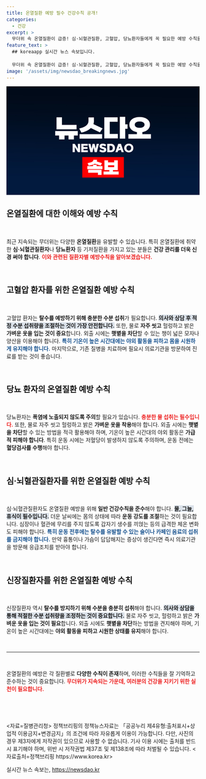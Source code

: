 ```yaml
---
title: 온열질환 예방 필수 건강수칙 공개!
categories:
  - 건강
excerpt: >
  무더위 속 온열질환이 급증! 심·뇌혈관질환, 고혈압, 당뇨환자들에게 꼭 필요한 예방 수칙을 알아보세요. 몸과 마음을 지키는 핵심 정보를 놓치지 마세요!
feature_text: >
  ## koreaapp 실시간 뉴스 속보입니다.

  무더위 속 온열질환이 급증! 심·뇌혈관질환, 고혈압, 당뇨환자들에게 꼭 필요한 예방 수칙을 알아보세요. 몸과 마음을 지키는 핵심 정보를 놓치지 마세요!
image: '/assets/img/newsdao_breakingnews.jpg'
---
```


<p><img src="/assets/img/newsdao_breakingnews.jpg" alt="koreaapp 속보" /></p>

<h2 data-ke-size="size26">온열질환에 대한 이해와 예방 수칙</h2>

<p data-ke-size="size16">&nbsp;</p>

<p>최근 지속되는 무더위는 다양한 <strong>온열질환</strong>을 유발할 수 있습니다. 특히 온열질환에 취약한 <strong>심·뇌혈관질환자</strong>나 <strong>당뇨환자</strong> 등 기저질환을 가지고 있는 분들은 <strong>건강 관리를 더욱 신경 써야 합니다</strong>. <b><span style="color: #ee2323;">이와 관련된 질환자별 예방수칙을 알아보겠습니다.</span></b></p>

<p data-ke-size="size16">&nbsp;</p>

<h2 data-ke-size="size26">고혈압 환자를 위한 온열질환 예방 수칙</h2>

<p data-ke-size="size16">&nbsp;</p>

<p>고혈압 환자는 <strong>탈수를 예방하기 위해 충분한 수분 섭취</strong>가 필요합니다. <b><span style="background-color: #21538527;">의사와 상담 후 적정 수분 섭취량을 조절하는 것이 가장 안전합니다.</span></b> 또한, 물로 <strong>자주 씻고</strong> 헐렁하고 밝은 <strong>가벼운 옷을 입는 것이 중요</strong>합니다. 외출 시에는 <strong>햇볕을 차단</strong>할 수 있는 챙이 넓은 모자나 양산을 이용해야 합니다. <b><span style="color: #1a5490;">특히 기온이 높은 시간대에는 야외 활동을 피하고 몸을 시원하게 유지해야 합니다.</span></b> 마지막으로, 기존 질병을 치료하며 필요시 의료기관을 방문하여 진료를 받는 것이 좋습니다.</p>

<p data-ke-size="size16">&nbsp;</p>

<h2 data-ke-size="size26">당뇨 환자의 온열질환 예방 수칙</h2>

<p data-ke-size="size16">&nbsp;</p>

<p>당뇨환자는 <strong>폭염에 노출되지 않도록 주의</strong>할 필요가 있습니다. <b><span style="color: #ee2323;">충분한 물 섭취는 필수입니다.</span></b> 또한, 물로 자주 씻고 헐렁하고 밝은 <strong>가벼운 옷을 착용</strong>해야 합니다. 외출 시에는 <strong>햇볕을 차단</strong>할 수 있는 방법을 적극 활용해야 하며, 기온이 높은 시간대의 야외 활동은 <strong>가급적 피해야 합니다</strong>. 특히 운동 시에는 저혈당이 발생하지 않도록 주의하며, 운동 전에는 <strong>혈당검사를 수행</strong>해야 합니다.</p>

<p data-ke-size="size16">&nbsp;</p>

<h2 data-ke-size="size26">심·뇌혈관질환자를 위한 온열질환 예방 수칙</h2>

<p data-ke-size="size16">&nbsp;</p>

<p>심·뇌혈관질환자도 온열질환 예방을 위해 <strong>일반 건강수칙을 준수</strong>해야 합니다. <b><span style="background-color: #21538527;">물, 그늘, 휴식이 필수입니다.</span></b> 더운 날씨에는 몸의 상태에 따라 <strong>운동 강도를 조절</strong>하는 것이 필요합니다. 심장이나 혈관에 무리를 주지 않도록 갑자기 생수를 끼얹는 등의 급격한 체온 변화도 피해야 합니다. <b><span style="color: #1a5490;">특히 운동 전후에는 탈수를 유발할 수 있는 술이나 카페인 음료의 섭취를 금지해야 합니다.</span></b> 만약 흉통이나 가슴이 답답해지는 증상이 생긴다면 즉시 의료기관을 방문해 응급조치를 받아야 합니다.</p>

<p data-ke-size="size16">&nbsp;</p>

<h2 data-ke-size="size26">신장질환자를 위한 온열질환 예방 수칙</h2>

<p data-ke-size="size16">&nbsp;</p>

<p>신장질환자 역시 <strong>탈수를 방지하기 위해 수분을 충분히 섭취</strong>해야 합니다. <b><span style="background-color: #21538527;">의사와 상담을 통해 적절한 수분 섭취량을 조정하는 것이 중요합니다.</span></b> 물로 자주 씻고, 헐렁하고 밝은 <strong>가벼운 옷을 입는 것이 필요</strong>합니다. 외출 시에도 <strong>햇볕을 차단</strong>하는 방법을 견지해야 하며, 기온이 높은 시간대에는 <strong>야외 활동을 피하고 시원한 상태를 유지</strong>해야 합니다.</p>

<p data-ke-size="size16">&nbsp;</p>

<hr>

<p data-ke-size="size16">&nbsp;</p>

<p>온열질환의 예방은 각 질환별로 <strong>다양한 수칙이 존재</strong>하며, 이러한 수칙들을 잘 기억하고 준수하는 것이 중요합니다. <b><span style="color: #ee2323;">무더위가 지속되는 가운데, 여러분의 건강을 지키기 위한 실천이 필요합니다.</span></b> </p>

<p data-ke-size="size16">&nbsp;</p>

<p data-ke-size="size16">&nbsp;</p>

<p>&lt;자료=질병관리청&gt;
정책브리핑의 정책뉴스자료는 「공공누리 제4유형:출처표시+상업적 이용금지+변경금지」의 조건에 따라 자유롭게 이용이 가능합니다. 다만, 사진의 경우 제3자에게 저작권이 있으므로 사용할 수 없습니다. 기사 이용 시에는 출처를 반드시 표기해야 하며, 위반 시 저작권법 제37조 및 제138조에 따라 처벌될 수 있습니다. &lt;자료출처=정책브리핑 https://www.korea.kr></p>
실시간 뉴스 속보는, <a href="https://newsdao.kr" rel="dofollow">https://newsdao.kr</a>


